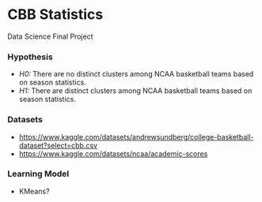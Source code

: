 # **CBB Statistics**
Data Science Final Project

### Hypothesis
- *H0:* There are no distinct clusters among NCAA basketball teams based on season statistics.
- *H1:* There are distinct clusters among NCAA basketball teams based on season statistics.

### Datasets
- https://www.kaggle.com/datasets/andrewsundberg/college-basketball-dataset?select=cbb.csv
- https://www.kaggle.com/datasets/ncaa/academic-scores

### Learning Model
- KMeans?
